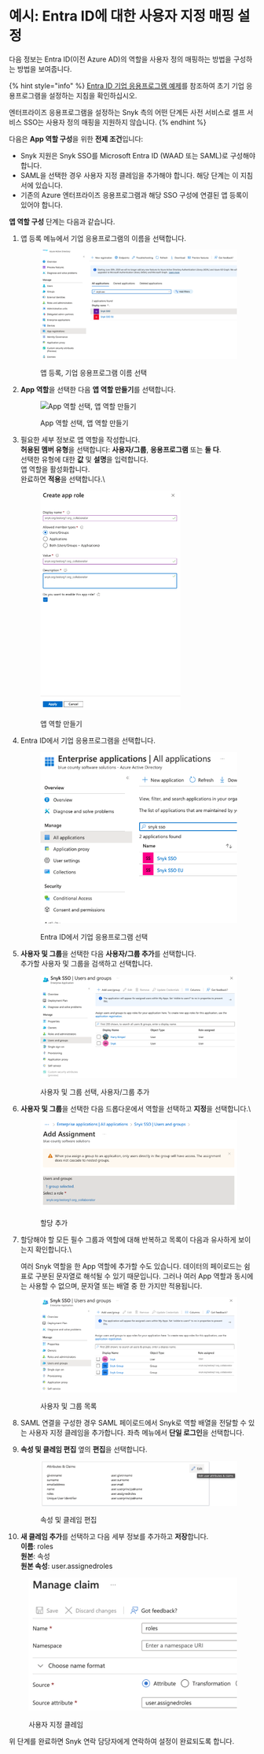 # 예시: Entra ID에 대한 사용자 지정 매핑 설정

다음 정보는 Entra ID(이전 Azure AD)의 역할을 사용자 정의 매핑하는 방법을 구성하는 방법을 보여줍니다.

{% hint style="info" %}
[Entra ID 기업 응용프로그램 예제](../../configure-self-serve-single-sign-on-sso/azure-ad-enterprise-application-setup.md)를 참조하여 초기 기업 응용프로그램을 설정하는 지침을 확인하십시오.

엔터프라이즈 응용프로그램을 설정하는 Snyk 측의 어떤 단계든 사전 서비스로 셀프 서비스 SSO는 사용자 정의 매핑을 지원하지 않습니다.
{% endhint %}

다음은 **App 역할 구성**을 위한 **전제 조건**입니다:

- Snyk 지원은 Snyk SSO를 Microsoft Entra ID (WAAD 또는 SAML)로 구성해야 합니다.
- SAML을 선택한 경우 사용자 지정 클레임을 추가해야 합니다. 해당 단계는 이 지침서에 있습니다.
- 기존의 Azure 엔터프라이즈 응용프로그램과 해당 SSO 구성에 연결된 앱 등록이 있어야 합니다.

**앱 역할 구성** 단계는 다음과 같습니다.

1. 앱 등록 메뉴에서 기업 응용프로그램의 이름을 선택합니다.

    <figure><img src="../../../../.gitbook/assets/image (113) (1).png" alt="앱 등록, 기업 응용프로그램 이름 선택"><figcaption><p>앱 등록, 기업 응용프로그램 이름 선택</p></figcaption></figure>
2. **App 역할**을 선택한 다음 **앱 역할 만들기**를 선택합니다.

    <figure><img src="../../../../.gitbook/assets/image (1) (1) (2) (1) (1) (1).png" alt="App 역할 선택, 앱 역할 만들기"><figcaption><p>App 역할 선택, 앱 역할 만들기</p></figcaption></figure>
3. 필요한 세부 정보로 앱 역할을 작성합니다.\
    **허용된 멤버 유형**을 선택합니다: **사용자/그룹**, **응용프로그램** 또는 **둘 다**.\
    선택한 유형에 대한 **값** 및 **설명**을 입력합니다.\
    앱 역할을 활성화합니다.\
    완료하면 **적용**을 선택합니다.\\

    <figure><img src="../../../../.gitbook/assets/image (380).png" alt="앱 역할 만들기" width="285"><figcaption><p>앱 역할 만들기</p></figcaption></figure>
4. Entra ID에서 기업 응용프로그램을 선택합니다.

    <figure><img src="../../../../.gitbook/assets/image (3) (2) (1) (1) (1) (1) (1) (1) (1) (1).png" alt="Entra ID에서 기업 응용프로그램 선택"><figcaption><p>Entra ID에서 기업 응용프로그램 선택</p></figcaption></figure>
5. **사용자 및 그룹**을 선택한 다음 **사용자/그룹 추가**를 선택합니다.\
    추가할 사용자 및 그룹을 검색하고 선택합니다.

    <figure><img src="../../../../.gitbook/assets/image (4) (5).png" alt="사용자 및 그룹 선택, 사용자/그룹 추가"><figcaption><p>사용자 및 그룹 선택, 사용자/그룹 추가</p></figcaption></figure>
6. **사용자 및 그룹**을 선택한 다음 드롭다운에서 역할을 선택하고 **지정**을 선택합니다.\\

    <figure><img src="../../../../.gitbook/assets/image (383).png" alt="할당 추가"><figcaption><p>할당 추가</p></figcaption></figure>
7. 할당해야 할 모든 필수 그룹과 역할에 대해 반복하고 목록이 다음과 유사하게 보이는지 확인합니다.\\

    여러 Snyk 역할을 한 App 역할에 추가할 수도 있습니다. 데이터의 페이로드는 쉼표로 구분된 문자열로 해석될 수 있기 때문입니다. 그러나 여러 App 역할과 동시에는 사용할 수 없으며, 문자열 또는 배열 중 한 가지만 적용됩니다.

    <figure><img src="../../../../.gitbook/assets/image (384).png" alt="사용자 및 그룹 목록"><figcaption><p>사용자 및 그룹 목록</p></figcaption></figure>
8. SAML 연결을 구성한 경우 SAML 페이로드에서 Snyk로 역할 배열을 전달할 수 있는 사용자 지정 클레임을 추가합니다. 좌측 메뉴에서 **단일 로그인**을 선택합니다.
9. **속성 및 클레임 편집** 옆의 **편집**을 선택합니다.

    <figure><img src="../../../../.gitbook/assets/Screenshot 2023-03-10 at 3.19.31 PM.png" alt="속성 및 클레임 편집"><figcaption><p>속성 및 클레임 편집</p></figcaption></figure>
10. **새 클레임 추가**를 선택하고 다음 세부 정보를 추가하고 **저장**합니다.\
    **이름**: roles\
    **원본**: 속성\
    **원본 속성**: user.assignedroles

<figure><img src="../../../../.gitbook/assets/Screenshot 2023-03-10 at 2.55.05 PM.png" alt="사용자 지정 클레임"><figcaption><p>사용자 지정 클레임</p></figcaption></figure>

위 단계를 완료하면 Snyk 연락 담당자에게 연락하여 설정이 완료되도록 합니다.